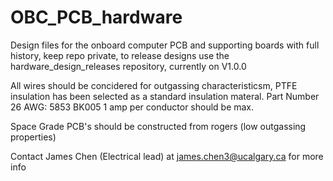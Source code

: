 # OBC_PCB_hardware
Design files for the onboard computer PCB and supporting boards with full history, keep repo private, to release designs use the hardware_design_releases repository, currently on V1.0.0

All wires should be concidered for outgassing characteristicsm, PTFE insulation has been selected as a standard insulation materal. Part Number 26 AWG: 5853 BK005
1 amp per conductor should be max. 

Space Grade PCB's should be constructed from rogers (low outgassing properties)

Contact James Chen (Electrical lead) at james.chen3@ucalgary.ca for more info
